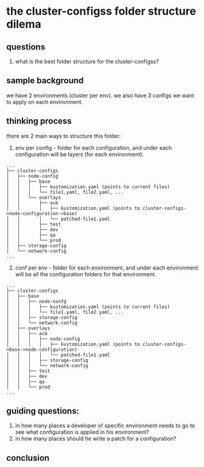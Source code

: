 # the cluster-configss folder structure dilema
## questions
1. what is the best folder structure for the cluster-configss?

## sample background
we have 2 environments (cluster per env).
we also have 3 configs we want to apply on each environment.

## thinking process
there are 2 main ways to structure this folder:
1. env per config - folder for each configuration, and under each configuration will be layers (for each environment).
```
...
├── cluster-configs
│   ├── node-config
│   │   ├── base
│   │   │   ├── kustomization.yaml (points to current files)
│   │   │   └── file1.yaml, file2.yaml, ...
│   │   └── overlays
│   │       ├── acm
│   │       │   ├── kustomization.yaml (points to cluster-configs->node-configuration->base)
│   │       │   └── patched-file1.yaml
│   │       ├── test
│   │       ├── dev
│   │       ├── qa
│   │       └── prod
│   ├── storage-config
│   └── network-config
...
```
2. conf per env - folder for each environment, and under each environment will be all the configuration folders for that environment.
```
...
├── cluster-configs
│   ├── base
│   │   ├── node-confg
│   │   │   ├── kustomization.yaml (points to current files)
│   │   │   └── file1.yaml, file2.yaml, ...
│   │   ├── storage-config
│   │   └── network-config
│   ├── overlays
│   │   ├── acm
│   │   │   ├── node-config
│   │   │   │   ├── kustomization.yaml (points to cluster-configs->base->node-configuration)
│   │   │   │   └── patched-file1.yaml
│   │   │   ├── storage-config
│   │   │   └── network-config
│   │   ├── test
│   │   ├── dev
│   │   ├── qa
│   │   └── prod
...
```

## guiding questions:
1. in how many places a developer of specific environment needs to go to see what configuration is applied in his environment?
2. in how many places should he write a patch for a configuration?

## conclusion
